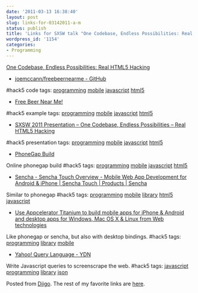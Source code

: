 ```yaml
---
date: '2011-03-13 16:38:40'
layout: post
slug: links-for-03142011-a-m
status: publish
title: 'Links for SXSW talk "One Codebase, Endless Possibilities: Real HTML5 Hacking"'
wordpress_id: '1154'
categories:
- Programming
---
```


[One Codebase, Endless Possibilities: Real HTML5 Hacking](http://lanyrd.com/2011/sxsw/scpzx/)


  * [joemccann/freebeernearme - GitHub](https://github.com/joemccann/freebeernearme)


#hack5 code
 tags:                      [programming](http://www.diigo.com/user/eobrain/programming)            [mobile](http://www.diigo.com/user/eobrain/mobile)            [javascript](http://www.diigo.com/user/eobrain/javascript)            [html5](http://www.diigo.com/user/eobrain/html5)


  * [Free Beer Near Me!](http://freebeernear.me)


#hack5 example
 tags:                      [programming](http://www.diigo.com/user/eobrain/programming)            [mobile](http://www.diigo.com/user/eobrain/mobile)            [javascript](http://www.diigo.com/user/eobrain/javascript)            [html5](http://www.diigo.com/user/eobrain/html5)


  * [SXSW 2011 Presentation – One Codebase, Endless Possibilities – Real HTML5 Hacking](http://subprint.com/blog/sxsw-2011-presentation-one-codebase-endless-possibilities-real-html5-hacking)


#hack5 presentation
 tags:                      [programming](http://www.diigo.com/user/eobrain/programming)            [mobile](http://www.diigo.com/user/eobrain/mobile)            [javascript](http://www.diigo.com/user/eobrain/javascript)            [html5](http://www.diigo.com/user/eobrain/html5)


  * [PhoneGap Build](https://build.phonegap.com)


Online phonegap build #hack5
 tags:                      [programming](http://www.diigo.com/user/eobrain/programming)            [mobile](http://www.diigo.com/user/eobrain/mobile)            [javascript](http://www.diigo.com/user/eobrain/javascript)            [html5](http://www.diigo.com/user/eobrain/html5)


  * [Sencha - Sencha Touch Overview - Mobile Web App Development for Android & iPhone | Sencha Touch | Products | Sencha](http://www.sencha.com/products/touch)


Similar to phonegap #hack5
 tags:                      [programming](http://www.diigo.com/user/eobrain/programming)            [mobile](http://www.diigo.com/user/eobrain/mobile)            [library](http://www.diigo.com/user/eobrain/library)            [html5](http://www.diigo.com/user/eobrain/html5)            [javascript](http://www.diigo.com/user/eobrain/javascript)


  * [Use Appcelerator Titanium to build mobile apps for iPhone & Android and desktop apps for Windows, Mac OS X & Linux from Web technologies](http://www.appcelerator.com)


Like phonegap or sencha, but also with desktop bindings. #hack5
 tags:                      [programming](http://www.diigo.com/user/eobrain/programming)            [library](http://www.diigo.com/user/eobrain/library)            [mobile](http://www.diigo.com/user/eobrain/mobile)


  * [Yahoo! Query Language - YDN](http://developer.yahoo.com/yql)


Write Javascript queries to screenscrape the web. #hack5
 tags:                      [javascript](http://www.diigo.com/user/eobrain/javascript)            [programming](http://www.diigo.com/user/eobrain/programming)            [library](http://www.diigo.com/user/eobrain/library)            [json](http://www.diigo.com/user/eobrain/json)


Posted from [Diigo](http://www.diigo.com). The rest of my favorite links are [here](http://www.diigo.com/user/eobrain).

